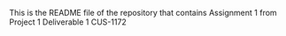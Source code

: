 This is the README file of the repository that contains Assignment 1 from Project 1 Deliverable 1 CUS-1172
